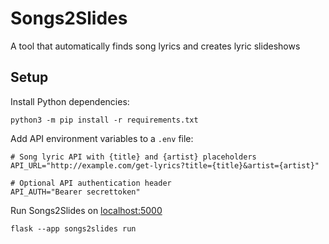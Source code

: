 # Songs2Slides
A tool that automatically finds song lyrics and creates lyric slideshows

## Setup
Install Python dependencies:
```
python3 -m pip install -r requirements.txt
```

Add API environment variables to a `.env` file:
```
# Song lyric API with {title} and {artist} placeholders
API_URL="http://example.com/get-lyrics?title={title}&artist={artist}"

# Optional API authentication header
API_AUTH="Bearer secrettoken"
```

Run Songs2Slides on [localhost:5000](http://localhost:5000)
```
flask --app songs2slides run
```
